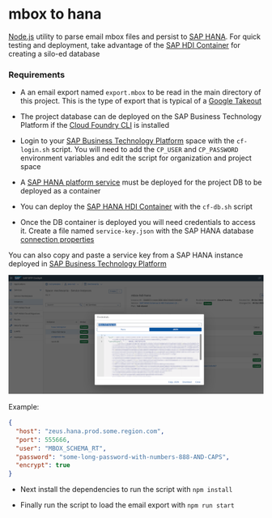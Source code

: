# mbox to hana

[Node.js](https://nodejs.org/) utility to parse email mbox files and persist to [SAP HANA](https://www.sap.com/products/hana.html). For quick testing and deployment, take advantage of the [SAP HDI Container](https://developers.sap.com/tutorials/hana-trial-advanced-analytics.html#3864a79f-ab79-4cf2-b410-b5716d6ff0c8) for creating a silo-ed database

### Requirements

* A an email export named `export.mbox` to be read in the main directory of this project. This is the type of export that is typical of a [Google Takeout](https://takeout.google.com/)

* The project database can de deployed on the SAP Business Technology Platform if the [Cloud Foundry CLI](https://docs.cloudfoundry.org/cf-cli/install-go-cli.html) is installed

* Login to your [SAP Business Technology Platform](https://www.sap.com/products/business-technology-platform.html) space with the `cf-login.sh` script. You will need to add the `CP_USER` and `CP_PASSWORD` environment variables and edit the script for organization and project space

* A [SAP HANA platform service](https://developers.sap.com/tutorials/haas-dm-deploying-haas.html) must be deployed for the project DB to be deployed as a container

* You can deploy the [SAP HANA HDI Container](https://help.sap.com/viewer/4505d0bdaf4948449b7f7379d24d0f0d/2.0.05/en-US/e28abca91a004683845805efc2bf967c.html) with the `cf-db.sh` script

* Once the DB container is deployed you will need credentials to access it. Create a file named `service-key.json` with the SAP HANA database [connection properties](https://help.sap.com/viewer/f1b440ded6144a54ada97ff95dac7adf/2.10/en-US/4fe9978ebac44f35b9369ef5a4a26f4c.html)

You can also copy and paste a service key from a SAP HANA instance deployed in [SAP Business Technology Platform](https://www.sap.com/products/business-technology-platform.html)

![key.png](key.png)

Example:
```json
{
  "host": "zeus.hana.prod.some.region.com",
  "port": 555666,
  "user": "MBOX_SCHEMA_RT",
  "password": "some-long-password-with-numbers-888-AND-CAPS",
  "encrypt": true
}
```

* Next install the dependencies to run the script with `npm install`

* Finally run the script to load the email export with `npm run start`